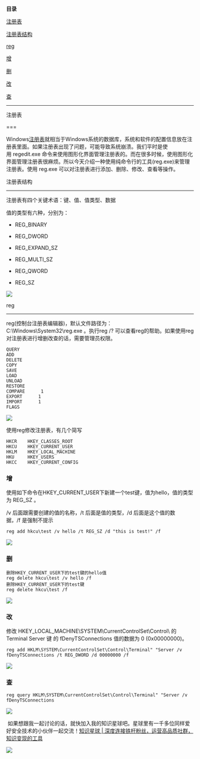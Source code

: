 **目录**

[注册表](#t0 "注册表")

[注册表结构](#t1 "注册表结构")

[reg](#t2 "reg")

[增](#t3 "增 ") 

[删](#t4 "删")

[改](#t5 "改")

[查](#t6 "查")

* * *

注册表
===

Windows[注册表](https://so.csdn.net/so/search?q=%E6%B3%A8%E5%86%8C%E8%A1%A8&spm=1001.2101.3001.7020)就相当于Windows系统的数据库，系统和软件的配置信息放在注册表里面。如果注册表出现了问题，可能导致系统崩溃。我们平时是使用 regedit.exe 命令来使用图形化界面管理注册表的。而在很多时候，使用图形化界面管理注册表很麻烦。所以今天介绍一种使用纯命令行的工具(reg.exe)来管理注册表。使用 reg.exe 可以对注册表进行添加、删除、修改、查看等操作。

注册表结构
-----

注册表有四个关键术语：键、值、值类型、数据

值的类型有六种，分别为：

*   REG\_BINARY
*   REG\_DWORD
*   REG\_EXPAND\_SZ
*   REG\_MULTI\_SZ
*   REG\_QWORD
*   REG\_SZ

![](https://img-blog.csdnimg.cn/20210104154631430.png?x-oss-process=image/watermark,type_ZmFuZ3poZW5naGVpdGk,shadow_10,text_aHR0cHM6Ly9ibG9nLmNzZG4ubmV0L3FxXzM2MTE5MTky,size_16,color_FFFFFF,t_70)

reg
---

reg(控制台注册表编辑器)，默认文件路径为：C:\\Windows\\System32\\reg.exe 。执行reg /? 可以查看reg的帮助。如果使用reg对注册表进行增删改查的话，需要管理员权限。

```
QUERY      
ADD      
DELETE      
COPY      
SAVE      
LOAD      
UNLOAD      
RESTORE      
COMPARE      1
EXPORT      1
IMPORT      1
FLAGS
```


![](https://img-blog.csdnimg.cn/20210104151419508.png?x-oss-process=image/watermark,type_ZmFuZ3poZW5naGVpdGk,shadow_10,text_aHR0cHM6Ly9ibG9nLmNzZG4ubmV0L3FxXzM2MTE5MTky,size_16,color_FFFFFF,t_70)

使用reg修改注册表，有几个简写

```
HKCR    HKEY_CLASSES_ROOT      
HKCU 	HKEY_CURRENT_USER      
HKLM    HKEY_LOCAL_MACHINE       
HKU     HKEY_USERS      
HKCC    HKEY_CURRENT_CONFIG
```


### 增 

使用如下命令在HKEY\_CURRENT\_USER下新建一个test键，值为hello，值的类型为 REG\_SZ 。

/v 后面跟需要创建的值的名称，/t 后面是值的类型，/d 后面是这个值的数据，/f 是强制不提示

```
reg add hkcu\test /v hello /t REG_SZ /d "this is test!" /f
```


![](https://img-blog.csdnimg.cn/20210104153843806.png?x-oss-process=image/watermark,type_ZmFuZ3poZW5naGVpdGk,shadow_10,text_aHR0cHM6Ly9ibG9nLmNzZG4ubmV0L3FxXzM2MTE5MTky,size_16,color_FFFFFF,t_70)

### 删

```
删除HKEY_CURRENT_USER下的test键的hello值      
reg delete hkcu\test /v hello /f       
删除HKEY_CURRENT_USER下的test键      
reg delete hkcu\test /f
```


![](https://img-blog.csdnimg.cn/20210104155455178.png)

### 改

修改 HKEY\_LOCAL\_MACHINE\\SYSTEM\\CurrentControlSet\\Control\\ 的 Terminal Server 键 的 fDenyTSConnections 值的数据为 0 (0x00000000)。

```
reg add HKLM\SYSTEM\CurrentControlSet\Control\Terminal" "Server /v fDenyTSConnections /t REG_DWORD /d 00000000 /f
```


![](https://img-blog.csdnimg.cn/20210104154951747.png?x-oss-process=image/watermark,type_ZmFuZ3poZW5naGVpdGk,shadow_10,text_aHR0cHM6Ly9ibG9nLmNzZG4ubmV0L3FxXzM2MTE5MTky,size_16,color_FFFFFF,t_70)

### 查

```
reg query HKLM\SYSTEM\CurrentControlSet\Control\Terminal" "Server /v fDenyTSConnections
```


![](https://img-blog.csdnimg.cn/20210104155145603.png)

 如果想跟我一起讨论的话，就快加入我的知识星球吧。星球里有一千多位同样爱好安全技术的小伙伴一起交流！[知识星球 | 深度连接铁杆粉丝，运营高品质社群，知识变现的工具](https://wx.zsxq.com/dweb2/index/group/88514121251242 "知识星球 | 深度连接铁杆粉丝，运营高品质社群，知识变现的工具")

![](https://img-blog.csdnimg.cn/1219ed79e9ed449d85d27b732cda5ea6.jpg)